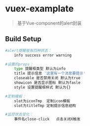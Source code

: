 # vuex-examplate

> 基于Vue-component的alert封装

## Build Setup

``` bash
#alert提醒框有四种状态：
    info success error warning

#设置的props：
    type 提醒框类型 默认为info
    title 提示信息 '这里有一个消息要提示'
    closeable 是否禁用关闭 默认为true
    showicon 是否显示图标 默认为fasle
    style 设置提醒框样式 默认为{}

#定制模板：
    slot为iconTmp  定制icon模板
    slot为titleTmp 定制提示信息结构

#监控状态变化：
    事件名close-click   点击关闭X触发
```
